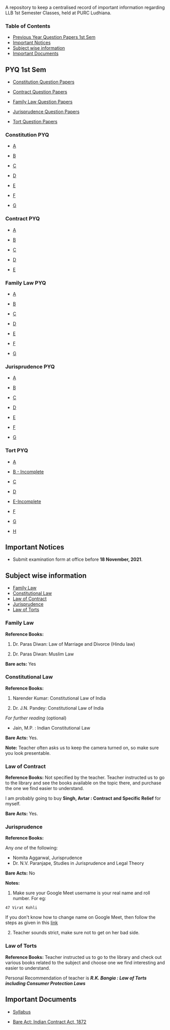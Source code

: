 A repository to keep a centralised record of important information regarding LLB 1st Semester Classes, held at PURC Ludhiana.

### Table of Contents
- [Previous Year Question Papers 1st Sem](#PYQ-1st-Sem)
- [Important Notices](#important-notices)
- [Subject wise information](#subject-wise-information)
- [Important Documents](#important-documents)

## PYQ 1st Sem
- [Constitution Question Papers](#Constitution-PYQ)

- [Contract Question Papers](#Contract-PYQ)

- [Family Law Question Papers](#Family-Law-PYQ)

- [Jurisprudence Question Papers](#Jurisprudence-PYQ)

- [Tort Question Papers](#Tort-PYQ)

### Constitution PYQ

- [A](https://github.com/lawStudentD/purcldhInfo/raw/main/Pyq-1st/Constitution-A.pdf)

- [B](https://github.com/lawStudentD/purcldhInfo/raw/main/Pyq-1st/Constitution-B.pdf)

- [C](https://github.com/lawStudentD/purcldhInfo/raw/main/Pyq-1st/Constitution-C.pdf)

- [D](https://github.com/lawStudentD/purcldhInfo/raw/main/Pyq-1st/Constitution-D.pdf)

- [E](https://github.com/lawStudentD/purcldhInfo/raw/main/Pyq-1st/Constitution-E.pdf)

- [F](https://github.com/lawStudentD/purcldhInfo/raw/main/Pyq-1st/Constitution-F.pdf)

- [G](https://github.com/lawStudentD/purcldhInfo/raw/main/Pyq-1st/Constitution-G.pdf)

### Contract PYQ

- [A](https://github.com/lawStudentD/purcldhInfo/raw/main/Pyq-1st/Contract-A.pdf)

- [B](https://github.com/lawStudentD/purcldhInfo/raw/main/Pyq-1st/Contract-B.pdf)

- [C](https://github.com/lawStudentD/purcldhInfo/raw/main/Pyq-1st/Contract-C.pdf)

- [D](https://github.com/lawStudentD/purcldhInfo/raw/main/Pyq-1st/Contract-D.pdf)

- [E](https://github.com/lawStudentD/purcldhInfo/raw/main/Pyq-1st/Contract-E.pdf)

### Family Law PYQ

- [A](https://github.com/lawStudentD/purcldhInfo/raw/main/Pyq-1st/Family%20Law-A.pdf)

- [B](https://github.com/lawStudentD/purcldhInfo/raw/main/Pyq-1st/Family%20Law-B.pdf)

- [C](https://github.com/lawStudentD/purcldhInfo/raw/main/Pyq-1st/Family%20Law-C.pdf)

- [D](https://github.com/lawStudentD/purcldhInfo/raw/main/Pyq-1st/Family%20Law-D.pdf)

- [E](https://github.com/lawStudentD/purcldhInfo/raw/main/Pyq-1st/Family%20Law-E.pdf)

- [F](https://github.com/lawStudentD/purcldhInfo/raw/main/Pyq-1st/Family%20Law-F.pdf)

- [G](https://github.com/lawStudentD/purcldhInfo/raw/main/Pyq-1st/Family%20Law-G.pdf)

### Jurisprudence PYQ

- [A](https://github.com/lawStudentD/purcldhInfo/raw/main/Pyq-1st/Jurisprudence-A.pdf)

- [B](https://github.com/lawStudentD/purcldhInfo/raw/main/Pyq-1st/Jurisprudence-B.pdf)

- [C](https://github.com/lawStudentD/purcldhInfo/raw/main/Pyq-1st/Jurisprudence-C.pdf)

- [D](https://github.com/lawStudentD/purcldhInfo/raw/main/Pyq-1st/Jurisprudence-D.pdf)

- [E](https://github.com/lawStudentD/purcldhInfo/raw/main/Pyq-1st/Jurisprudence-E.pdf)

- [F](https://github.com/lawStudentD/purcldhInfo/raw/main/Pyq-1st/Jurisprudence-F.pdf)

- [G](https://github.com/lawStudentD/purcldhInfo/raw/main/Pyq-1st/Jurisprudence-G.pdf)

### Tort PYQ

- [A](https://github.com/lawStudentD/purcldhInfo/raw/main/Pyq-1st/Tort-A.pdf)

- [B - Incomplete](https://github.com/lawStudentD/purcldhInfo/raw/main/Pyq-1st/Tort-B%20(Inc).pdf)

- [C](https://github.com/lawStudentD/purcldhInfo/raw/main/Pyq-1st/Tort-C.pdf)

- [D](https://github.com/lawStudentD/purcldhInfo/raw/main/Pyq-1st/Tort-D.pdf)

- [E-Incomplete](https://github.com/lawStudentD/purcldhInfo/raw/main/Pyq-1st/Tort-E%20(Inc).pdf)

- [F](https://github.com/lawStudentD/purcldhInfo/raw/main/Pyq-1st/Tort-F.pdf)

- [G](https://github.com/lawStudentD/purcldhInfo/raw/main/Pyq-1st/Tort-G.pdf)

- [H](https://github.com/lawStudentD/purcldhInfo/raw/main/Pyq-1st/Tort-H.pdf)

## Important Notices
- Submit examination form at office before **18 November, 2021**. 

## Subject wise information
- [Family Law](#family-law)
- [Constitutional Law](#constitutional-law)
- [Law of Contract](#law-of-contract)
- [Jurisprudence](#jurisprudence)
- [Law of Torts](#law-of-torts)



### Family Law
**Reference Books:** 
1) Dr. Paras Diwan:  Law of Marriage and Divorce (Hindu law)

2) Dr. Paras Diwan: Muslim Law

**Bare acts:** Yes


### Constitutional Law
**Reference Books:**
1) Narender Kumar: Constitutional Law of India

2) Dr. J.N. Pandey: Constitutional Law of India

*For further reading* (optional)
- Jain, M.P.  : Indian Constitutional Law


**Bare Acts:** Yes.


**Note:** Teacher often asks us to keep the camera turned on, so make sure you look presentable.

### Law of Contract

**Reference Books:**  Not specified by the teacher. Teacher instructed us to go to the library and see the books available on the topic there, and purchase the one we find easier to understand.

I am probably going to buy **Singh, Avtar : Contract and Specific Relief** for myself.


**Bare Acts:** Yes. 



### Jurisprudence

**Reference Books:** 

Any *one* of the following:
- Nomita Aggarwal, Jurisprudence
- Dr. N.V. Paranjape, Studies in Jurisprudence and Legal Theory

**Bare Acts:** No

**Notes:**
1) Make sure your Google Meet username is your real name and roll number. 
For eg:

```
47 Virat Kohli

```

If you don't know how to change name on Google Meet, then follow the steps as given in this [link](https://www.lifewire.com/change-your-name-on-google-meet-5112077)


2) Teacher sounds strict, make sure not to get on her bad side.


### Law of Torts

**Reference Books:** Teacher instructed us to go to the library and check out various books related to the subject and choose one we find interesting and easier to understand.

Personal Recommendation of teacher is ***R.K. Bangia : Law of Torts including Consumer Protection Laws***


## Important Documents

- [Syllabus](https://github.com/lawStudentD/purcldhInfo/raw/main/Docs/Syllabus.pdf)

- [Bare Act: Indian Contract Act, 1872](https://github.com/lawStudentD/purcldhInfo/raw/main/Docs/BareAct-Contract.pdf)
